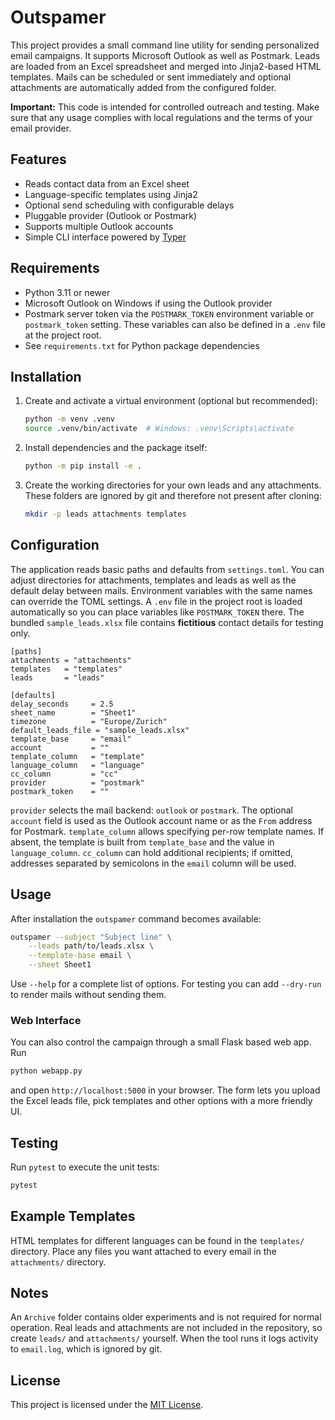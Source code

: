 # Outspamer

This project provides a small command line utility for sending personalized email campaigns. It supports Microsoft Outlook as well as Postmark. Leads are loaded from an Excel spreadsheet and merged into Jinja2-based HTML templates. Mails can be scheduled or sent immediately and optional attachments are automatically added from the configured folder.

**Important:** This code is intended for controlled outreach and testing. Make sure that any usage complies with local regulations and the terms of your email provider.

## Features

- Reads contact data from an Excel sheet
- Language-specific templates using Jinja2
- Optional send scheduling with configurable delays
- Pluggable provider (Outlook or Postmark)
- Supports multiple Outlook accounts
- Simple CLI interface powered by [Typer](https://typer.tiangolo.com)

## Requirements

- Python 3.11 or newer
- Microsoft Outlook on Windows if using the Outlook provider
- Postmark server token via the `POSTMARK_TOKEN` environment variable or
  `postmark_token` setting. These variables can also be defined in a `.env`
  file at the project root.
- See `requirements.txt` for Python package dependencies

## Installation

1. Create and activate a virtual environment (optional but recommended):

   ```bash
   python -m venv .venv
   source .venv/bin/activate  # Windows: .venv\Scripts\activate
   ```

2. Install dependencies and the package itself:

   ```bash
   python -m pip install -e .
   ```

3. Create the working directories for your own leads and any attachments. These
   folders are ignored by git and therefore not present after cloning:

   ```bash
   mkdir -p leads attachments templates
   ```

## Configuration

The application reads basic paths and defaults from `settings.toml`. You can adjust directories for attachments, templates and leads as well as the default delay between mails. Environment variables with the same names can override the TOML settings. A `.env` file in the project root is loaded automatically so you can place variables like `POSTMARK_TOKEN` there.
The bundled `sample_leads.xlsx` file contains **fictitious** contact details for testing only.

```
[paths]
attachments = "attachments"
templates   = "templates"
leads       = "leads"

[defaults]
delay_seconds     = 2.5
sheet_name        = "Sheet1"
timezone          = "Europe/Zurich"
default_leads_file = "sample_leads.xlsx"
template_base     = "email"
account           = ""
template_column   = "template"
language_column   = "language"
cc_column         = "cc"
provider          = "postmark"
postmark_token    = ""
```

`provider` selects the mail backend: `outlook` or `postmark`. The optional
`account` field is used as the Outlook account name or as the `From` address for
Postmark. `template_column` allows specifying per-row template names. If absent,
the template is built from `template_base` and the value in `language_column`.
`cc_column` can hold additional recipients; if omitted, addresses separated by
semicolons in the `email` column will be used.


## Usage

After installation the `outspamer` command becomes available:

```bash
outspamer --subject "Subject line" \
    --leads path/to/leads.xlsx \
    --template-base email \
    --sheet Sheet1
```

Use `--help` for a complete list of options. For testing you can add `--dry-run` to render mails without sending them.

### Web Interface

You can also control the campaign through a small Flask based web app. Run

```bash
python webapp.py
```

and open `http://localhost:5000` in your browser. The form lets you upload the
Excel leads file, pick templates and other options with a more friendly UI.

## Testing

Run `pytest` to execute the unit tests:

```bash
pytest
```

## Example Templates

HTML templates for different languages can be found in the `templates/` directory. Place any files you want attached to every email in the `attachments/` directory.

## Notes

An `Archive` folder contains older experiments and is not required for normal operation. Real leads and attachments are not included in the repository, so create `leads/` and `attachments/` yourself. When the tool runs it logs activity to `email.log`, which is ignored by git.


## License

This project is licensed under the [MIT License](LICENSE).
